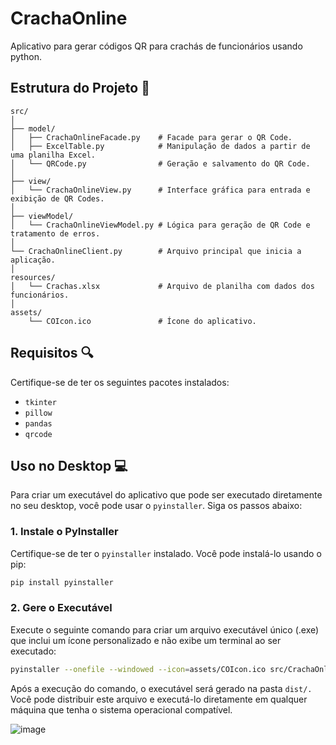 # CrachaOnline

Aplicativo para gerar códigos QR para crachás de funcionários usando python.

## Estrutura do Projeto :wrench:

```plaintext
src/
│
├── model/
│   ├── CrachaOnlineFacade.py    # Facade para gerar o QR Code.
│   ├── ExcelTable.py            # Manipulação de dados a partir de uma planilha Excel.
│   └── QRCode.py                # Geração e salvamento do QR Code.
│
├── view/
│   └── CrachaOnlineView.py      # Interface gráfica para entrada e exibição de QR Codes.
│
├── viewModel/
│   └── CrachaOnlineViewModel.py # Lógica para geração de QR Code e tratamento de erros.
│
└── CrachaOnlineClient.py        # Arquivo principal que inicia a aplicação.
│
resources/
│   └── Crachas.xlsx             # Arquivo de planilha com dados dos funcionários.
│
assets/
    └── COIcon.ico               # Ícone do aplicativo.
````

## Requisitos :mag:

Certifique-se de ter os seguintes pacotes instalados:

- `tkinter`
- `pillow`
- `pandas`
- `qrcode`

## Uso no Desktop :computer:

Para criar um executável do aplicativo que pode ser executado diretamente no seu desktop, você pode usar o `pyinstaller`. Siga os passos abaixo:

### 1. Instale o PyInstaller

Certifique-se de ter o `pyinstaller` instalado. Você pode instalá-lo usando o pip:

```bash
pip install pyinstaller
```

### 2. Gere o Executável

Execute o seguinte comando para criar um arquivo executável único (.exe) que inclui um ícone personalizado e não exibe um terminal ao ser executado:

```bash
pyinstaller --onefile --windowed --icon=assets/COIcon.ico src/CrachaOnlineClient.py
```

Após a execução do comando, o executável será gerado na pasta `dist/.` Você pode distribuir este arquivo e executá-lo diretamente em qualquer máquina que tenha o sistema operacional compatível.

![image](https://github.com/user-attachments/assets/c2298ed5-c03b-4dfe-a46d-b4f06a6b8d84)

